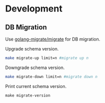 # Development


## DB Migration
Use [golang-migrate/migrate](https://github.com/golang-migrate/migrate) for DB migration.

Upgrade schema version.
```bash
make migrate-up limit=n #migrate up n
```
Downgrade schema version.
```bash
make migrate-down limit=n #migrate down n
```
Print current schema version.
```
make migrate-version
```
